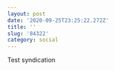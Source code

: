 ```yaml
---
layout: post
date: '2020-09-25T23:25:22.272Z'
title: ''
slug: '84322'
category: social
---
```

Test syndication

